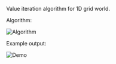 Value iteration algorithm for 1D grid world.

Algorithm:

![Algorithm](https://user-images.githubusercontent.com/127620405/225752671-5df04cc0-18c1-4b1a-8267-7a095b6168d4.png)

Example output:

![Demo](https://user-images.githubusercontent.com/127620405/225752832-1e578630-1096-4986-8b08-96b941300bd3.png)
